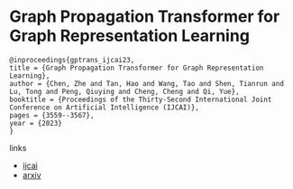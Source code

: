 # Graph Propagation Transformer for Graph Representation Learning

```
@inproceedings{gptrans_ijcai23,
title = {Graph Propagation Transformer for Graph Representation Learning},
author = {Chen, Zhe and Tan, Hao and Wang, Tao and Shen, Tianrun and Lu, Tong and Peng, Qiuying and Cheng, Cheng and Qi, Yue},
booktitle = {Proceedings of the Thirty-Second International Joint Conference on Artificial Intelligence (IJCAI)},
pages = {3559--3567},
year = {2023}
}
```

links
- [ijcai](https://www.ijcai.org/proceedings/2023/396)
- [arxiv](https://arxiv.org/abs/2305.11424)
